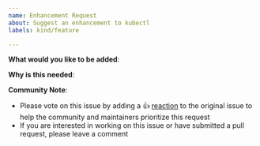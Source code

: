 ```yaml
---
name: Enhancement Request
about: Suggest an enhancement to kubectl
labels: kind/feature

---
```

<!-- Please only use this template for submitting enhancement requests -->

**What would you like to be added**:

**Why is this needed**:

**Community Note**:
<!--- Please keep this note for the community --->
* Please vote on this issue by adding a 👍 [reaction](https://blog.github.com/2016-03-10-add-reactions-to-pull-requests-issues-and-comments/) to the original issue to help the community and maintainers prioritize this request
* If you are interested in working on this issue or have submitted a pull request, please leave a comment
